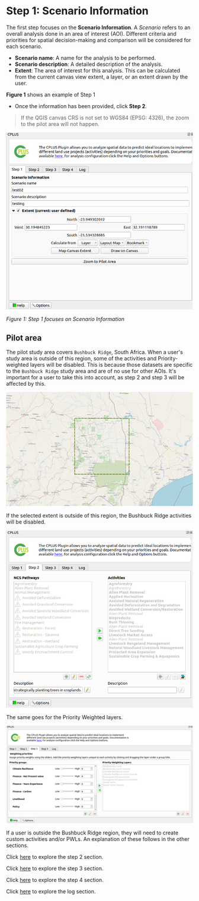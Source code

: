 
# Step 1: Scenario Information

The first step focuses on the **Scenario Information**. A *Scenario* refers to an overall analysis done in an area of interest (AOI). Different criteria and priorities for spatial decision-making and comparison will be considered for each scenario.

- **Scenario name**: A name for the analysis to be performed.
- **Scenario description**: A detailed description of the analysis.
- **Extent**: The area of interest for this analysis. This can be calculated from the current canvas view extent, a layer, or an extent drawn by the user.

**Figure 1** shows an example of Step 1

- Once the information has been provided, click **Step 2**.

<blockquote> If the QGIS canvas CRS is not set to WGS84 (EPSG: 4326), the zoom to the pilot area will not happen. </blockquote>

![CPLUS step 1](img/plugin-step1.png)

*Figure 1: Step 1 focuses on Scenario Information*

## Pilot area

The pilot study area covers `Bushbuck Ridge`, South Africa. When a user's study area is outside of this region, some of the activities and Priority-weighted layers will be disabled. This is because those datasets are specific to the `Bushbuck Ridge` study area and are of no use for other AOIs. It's important for a user to take this into account, as step 2 and step 3 will be affected by this.

![Bushbuck Ridge AOI](img/bushback-ridge-extent.png)

If the selected extent is outside of this region, the Bushbuck Ridge activities will be disabled.

![IMs disabled](img/step2-im-disabled.png)

The same goes for the Priority Weighted layers.

![PWL disabled](img/step3-pwl-disabled.png)

If a user is outside the Bushbuck Ridge region, they will need to create custom activities and/or PWLs. An explanation of these follows in the other sections.

Click [here](step-2.md) to explore the step 2 section.

Click [here](step-3.md) to explore the step 3 section.

Click [here](step-4.md) to explore the step 4 section.

Click [here](logs.md) to explore the log section.
